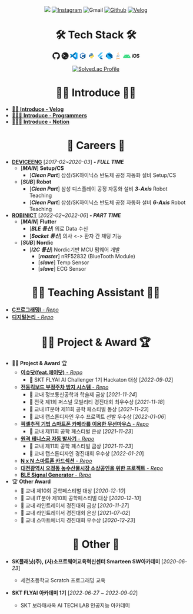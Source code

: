 <div align=center>
<a href="https://hits.seeyoufarm.com"><img src="https://hits.seeyoufarm.com/api/count/incr/badge.svg?url=https%3A%2F%2Fgithub.com%2Fhitbee-dev&count_bg=%23E9C04C&title_bg=%23181717&icon=&icon_color=%23E7E7E7&title=hits&edge_flat=false"/></a>
<a href="https://www.instagram.com/hitbee_0584/"><img alt="Instagram" src ="https://img.shields.io/badge/Instagram-E4405F.svg?&style=flat&logo=Instagram&logoColor=white"/></a>
<img alt="Gmail" src ="https://img.shields.io/badge/Gmail-EA4335.svg?&style=flat&logo=Gmail&logoColor=white"/></a>
<a href="https://github.com/Hitbee-dev"><img alt="Github" src ="https://img.shields.io/badge/Git-181717.svg?&style=flat&logo=Git&logoColor=white"/></a>
<a href="https://velog.io/@kc0584-dev"><img alt="Velog" src ="https://img.shields.io/badge/Velog-20C997.svg?&style=flat&logo=Velog&logoColor=white"/></a>

<br/>
</div>
<p></p>

 <div align=center>
    <h1> 🛠 Tech Stack 🛠 </h1>
    <code><img height="20" src="https://raw.githubusercontent.com/github/explore/00be00e3051bfc3bb008e4db83382b3ac55f22db/topics/github/github.png"></code>
    <code><img height="20" src="https://raw.githubusercontent.com/github/explore/00be00e3051bfc3bb008e4db83382b3ac55f22db/topics/terminal/terminal.png"></code>
    <code><img height="20" src="https://raw.githubusercontent.com/github/explore/00be00e3051bfc3bb008e4db83382b3ac55f22db/topics/visual-studio-code/visual-studio-code.png"></code>
    <code><img height="20" src="https://raw.githubusercontent.com/github/explore/00be00e3051bfc3bb008e4db83382b3ac55f22db/topics/c/c.png"></code>
    <code><img height="20" src="https://raw.githubusercontent.com/github/explore/00be00e3051bfc3bb008e4db83382b3ac55f22db/topics/python/python.png"></code>
    <code><img height="20" src="https://raw.githubusercontent.com/github/explore/00be00e3051bfc3bb008e4db83382b3ac55f22db/topics/flutter/flutter.png"></code>
    <code><img height="20" src="https://raw.githubusercontent.com/github/explore/00be00e3051bfc3bb008e4db83382b3ac55f22db/topics/dart/dart.png"></code>
    <code><img height="20" src="https://raw.githubusercontent.com/github/explore/00be00e3051bfc3bb008e4db83382b3ac55f22db/topics/java/java.png"></code>
    <code><img height="20" src="https://raw.githubusercontent.com/github/explore/00be00e3051bfc3bb008e4db83382b3ac55f22db/topics/android/android.png"></code>
    <code><img height="20" src="https://raw.githubusercontent.com/github/explore/00be00e3051bfc3bb008e4db83382b3ac55f22db/topics/ios/ios.png"></code>
    <p></p>
    
<!-- <img alt="Python" src ="https://img.shields.io/badge/Python-3776AB.svg?&style=plastic&logo=Python&logoColor=white"/></a>
<img alt="Flutter" src ="https://img.shields.io/badge/Flutter-02569B.svg?&style=plastic&logo=Flutter&logoColor=white"/></a>
<img alt="Dart" src ="https://img.shields.io/badge/Dart-0175C2.svg?&style=plastic&logo=Dart&logoColor=white"/></a>
<img alt="Android" src ="https://img.shields.io/badge/Android-81C147.svg?&style=plastic&logo=Android&logoColor=white"/></a>
<img alt="IOS" src ="https://img.shields.io/badge/IOS-000000.svg?&style=plastic&logo=IOS&logoColor=white"/></a> -->
[![Solved.ac Profile](http://mazassumnida.wtf/api/v2/generate_badge?boj=kc0584)](https://solved.ac/kc0584/)
</div>
<p></p>

# <center>🙇‍♂️ Introduce 🙇‍♂️<center>
 - [🧑🏻‍ __Introduce - Velog__](https://velog.io/@kc0584-dev/about)
 - [💁🏻‍♂️ __Introduce - Programmers__](https://career.programmers.co.kr/pr/ckimesw_9220)
 - [🙇🏻‍♂️ __Introduce - Notion__](https://charm-aluminum-6c2.notion.site/Introduce-5c71abcdcb864af68e440893bf430d72)
 
# <center>💼 Careers 💼<center>
 - [__DEVICEENG__](http://deviceeng.co.kr/) [*2017-02~2020-03*] __*- FULL TIME*__
   - [__*MAIN*__] __Setup/CS__
     - [__*Clean Part*__] 삼성/SK하이닉스 반도체 공정 자동화 설비 Setup/CS
   - [__*SUB*__] __Robot__
     - [__*Clean Part*__] 삼성 디스플레이 공정 자동화 설비 __*3-Axis*__ Robot Teaching
     - [__*Clean Part*__] 삼성/SK하이닉스 반도체 공정 자동화 설비 __*6-Axis*__ Robot Teaching
 - [__ROBINICT__](http://robinict.co.kr/) [*2022-02~2022-06*] __*- PART TIME*__
   - [__*MAIN*__] __Flutter__
     - [__*BLE 통신*__] 의료 Data 수신
     - [__*Socket 통신*__] 의사 <-> 환자 간 채팅 기능
   - [__*SUB*__] __Nordic__
     - [__*I2C 통신*__] Nordic기반 MCU 펌웨어 개발
       - [__*master*__] nRF52832 (BlueTooth Module)
       - [__*slave*__] Temp Sensor
       - [__*slave*__] ECG Sensor
 
# <center>👨‍🏫 Teaching Assistant 👨‍🏫<center>
 - [__C프로그래밍I__ - *Repo*](https://github.com/Hitbee-dev/c_programming_one)
 - [__디지털논리__ - *Repo*](https://github.com/Hitbee-dev/proteus)

# <center>👨‍💻 Project & Award 🏆 <center>
 - 👨‍💻 __Project & Award__ 🏆 
    - [__이슈닷(feat.에이닷)__ - *Repo*](https://github.com/Hitbee-dev/stop_flutter)
        - 🏅 SKT FLYAI AI Challenger 1기 Hackaton 대상 [*2022-09-02*]
    - [__전동킥보드 부정주차 방지 시스템__ - *Repo*](https://github.com/Hitbee-dev/stop_flutter)
        - 🏅 교내 정보통신공학과 학술제 금상 [*2021-11-24*]
        - 🥈 전국 제1회 퍼스널 모빌리티 경진대회 최우수상 [*2021-11-18*]
        - 🥉 교내 IT분야 제11회 공학 페스티벌 동상 [*2021-11-23*]
        - 🥉 교내 캡스톤디자인 우수 프로젝트 선발 우수상 [*2022-01-06*]
    - [__픽셀추적 기법 스마트폰 카메라를 이용한 무선마우스__ - *Repo*](https://github.com/Hitbee-dev/wireless_mouse_client)
        - 🥈 교내 제11회 공학 페스티벌 은상 [*2021-11-23*]
    - [__원격 테니스공 자동 발사기__ - *Repo*](https://github.com/Hitbee-dev/tennis)
        - 🥈 교내 제11회 공학 페스티벌 금상 [*2021-11-23*]
        - 🥉 교내 캡스톤디자인 경진대회 우수상 [*2022-01-20*]
    - [__N x N 스마트폰 카드섹션__ - *Repo*](https://github.com/Hitbee-dev/led_card_project_client)
    - [__대전광역시 오정동 농수산물시장 소상공인을 위한 프로젝트__ - *Repo*](https://github.com/Hitbee-dev/saojeong)
    - [__BLE Signal Generator__ - *Repo*](https://github.com/Hitbee-dev/ble_generator_flutter)
 - 🏆 __Other Award__
    - 🏅 교내 제10회 공학페스티벌 대상 [*2020-12-10*]
    - 🏅 교내 IT분야 제10회 공학페스티벌 대상 [*2020-12-10*]
    - 🏅 교내 라인트레이서 경진대회 금상 [*2020-11-27*]
    - 🥈 교내 라인트레이서 경진대회 은상 [*2021-07-02*]
    - 🥉 교내 스마트에너지 경진대회 우수상 [*2020-12-23*]

# <center> 💁 Other 🙋 <center>
 - __SK플래닛(주), (사)소프트웨어교육혁신센터 Smarteen SW아카데미__ [*2020-06-23*]
    - 세천초등학교 Scratch 프로그래밍 교육
    
 - __SKT FLYAI 아카데미 1기__ [*2022-06-27 ~ 2022-09-02*]
    - SKT 보라매사옥 AI TECH LAB 인공지능 아카데미
